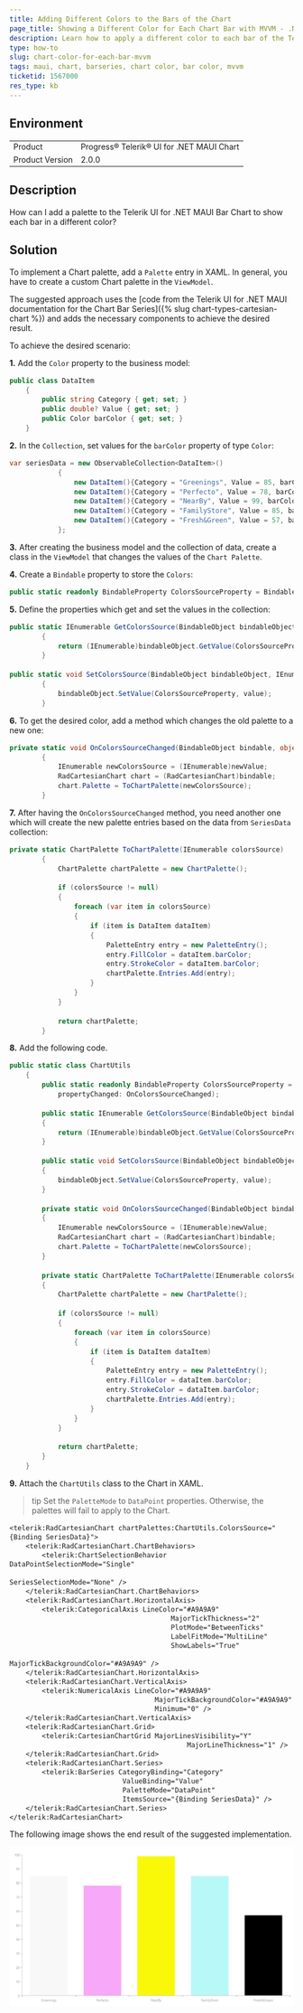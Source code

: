 ```yaml
---
title: Adding Different Colors to the Bars of the Chart
page_title: Showing a Different Color for Each Chart Bar with MVVM - .NET MAUI Knowledge Base
description: Learn how to apply a different color to each bar of the Telerik UI for .NET MAUI Chart component by using the MVVM pattern.
type: how-to
slug: chart-color-for-each-bar-mvvm
tags: maui, chart, barseries, chart color, bar color, mvvm
ticketid: 1567000
res_type: kb
---
```


## Environment

<table>
	<tbody>
    <tr>
      <td>Product</td>
      <td>Progress® Telerik® UI for .NET MAUI Chart</td>
    </tr>
  	<tr>
  		<td>Product Version</td>
  		<td>2.0.0</td>
  	</tr>
	</tbody>
</table>


## Description

How can I add a palette to the Telerik UI for .NET MAUI Bar Chart to show each bar in a different color?

## Solution

To implement a Chart palette, add a `Palette` entry in XAML. In general, you have to create a custom Chart palette in the `ViewModel`.

The suggested approach uses the [code from the Telerik UI for .NET MAUI documentation for the Chart Bar Series]({% slug chart-types-cartesian-chart %}) and adds the necessary components to achieve the desired result.

To achieve the desired scenario:

**1.** Add the `Color` property to the business model:

```C#
public class DataItem
    {
        public string Category { get; set; }
        public double? Value { get; set; }
        public Color barColor { get; set; }
    }
```

**2.** In the `Collection`, set values for the `barColor` property of type `Color`:

```C#
var seriesData = new ObservableCollection<DataItem>()
            {
                new DataItem(){Category = "Greenings", Value = 85, barColor = Color.FromRgba("#F8F8F8")},
                new DataItem(){Category = "Perfecto", Value = 78, barColor = Color.FromRgba("#F8A8F8")},
                new DataItem(){Category = "NearBy", Value = 99, barColor = Color.FromRgba("#F8F808")},
                new DataItem(){Category = "FamilyStore", Value = 85, barColor = Color.FromRgba("#B8F8F8")},
                new DataItem(){Category = "Fresh&Green", Value = 57, barColor = Color.FromRgba("#000000")}
            };
```

**3.** After creating the business model and the collection of data, create a class in the `ViewModel` that changes the values of the `Chart Palette`.

**4.** Create a `Bindable` property to store the `Colors`:

```C#
public static readonly BindableProperty ColorsSourceProperty = BindableProperty.CreateAttached("ColorsSource", typeof(IEnumerable), typeof(ChartUtils), null, propertyChanged: OnColorsSourceChanged);
```

**5.** Define the properties which get and set the values in the collection:

```C#
public static IEnumerable GetColorsSource(BindableObject bindableObject)
        {
            return (IEnumerable)bindableObject.GetValue(ColorsSourceProperty);
        }

public static void SetColorsSource(BindableObject bindableObject, IEnumerable value)
        {
            bindableObject.SetValue(ColorsSourceProperty, value);
        }
```

**6.** To get the desired color, add a method which changes the old palette to a new one:

```C#
private static void OnColorsSourceChanged(BindableObject bindable, object oldValue, object newValue)
        {
            IEnumerable newColorsSource = (IEnumerable)newValue;
            RadCartesianChart chart = (RadCartesianChart)bindable;
            chart.Palette = ToChartPalette(newColorsSource);
        }
```

**7.** After having the `OnColorsSourceChanged` method, you need another one which will create the new palette entries based on the data from `SeriesData` collection:

```C#
private static ChartPalette ToChartPalette(IEnumerable colorsSource)
        {
            ChartPalette chartPalette = new ChartPalette();

            if (colorsSource != null)
            {
                foreach (var item in colorsSource)
                {
                    if (item is DataItem dataItem)
                    {
                        PaletteEntry entry = new PaletteEntry();
                        entry.FillColor = dataItem.barColor;
                        entry.StrokeColor = dataItem.barColor;
                        chartPalette.Entries.Add(entry);
                    }
                }
            }

            return chartPalette;
        }
```

**8.** Add the following code.   

```C#
public static class ChartUtils
    {
        public static readonly BindableProperty ColorsSourceProperty = BindableProperty.CreateAttached("ColorsSource", typeof(IEnumerable), typeof(ChartUtils), null,
            propertyChanged: OnColorsSourceChanged);

        public static IEnumerable GetColorsSource(BindableObject bindableObject)
        {
            return (IEnumerable)bindableObject.GetValue(ColorsSourceProperty);
        }

        public static void SetColorsSource(BindableObject bindableObject, IEnumerable value)
        {
            bindableObject.SetValue(ColorsSourceProperty, value);
        }

        private static void OnColorsSourceChanged(BindableObject bindable, object oldValue, object newValue)
        {
            IEnumerable newColorsSource = (IEnumerable)newValue;
            RadCartesianChart chart = (RadCartesianChart)bindable;
            chart.Palette = ToChartPalette(newColorsSource);
        }

        private static ChartPalette ToChartPalette(IEnumerable colorsSource)
        {
            ChartPalette chartPalette = new ChartPalette();

            if (colorsSource != null)
            {
                foreach (var item in colorsSource)
                {
                    if (item is DataItem dataItem)
                    {
                        PaletteEntry entry = new PaletteEntry();
                        entry.FillColor = dataItem.barColor;
                        entry.StrokeColor = dataItem.barColor;
                        chartPalette.Entries.Add(entry);
                    }
                }
            }

            return chartPalette;
        }
    }
```

**9.** Attach the `ChartUtils` class to the Chart in XAML.

>tip Set the `PaletteMode` to `DataPoint` properties. Otherwise, the palettes will fail to apply to the Chart.


```XAML
<telerik:RadCartesianChart chartPalettes:ChartUtils.ColorsSource="{Binding SeriesData}">
    <telerik:RadCartesianChart.ChartBehaviors>
        <telerik:ChartSelectionBehavior DataPointSelectionMode="Single"
                                                SeriesSelectionMode="None" />
    </telerik:RadCartesianChart.ChartBehaviors>
    <telerik:RadCartesianChart.HorizontalAxis>
        <telerik:CategoricalAxis LineColor="#A9A9A9"
                                        MajorTickThickness="2"
                                        PlotMode="BetweenTicks"
                                        LabelFitMode="MultiLine"
                                        ShowLabels="True"
                                        MajorTickBackgroundColor="#A9A9A9" />
    </telerik:RadCartesianChart.HorizontalAxis>
    <telerik:RadCartesianChart.VerticalAxis>
        <telerik:NumericalAxis LineColor="#A9A9A9"
                                    MajorTickBackgroundColor="#A9A9A9"
                                    Minimum="0" />
    </telerik:RadCartesianChart.VerticalAxis>
    <telerik:RadCartesianChart.Grid>
        <telerik:CartesianChartGrid MajorLinesVisibility="Y"
                                            MajorLineThickness="1" />
    </telerik:RadCartesianChart.Grid>
    <telerik:RadCartesianChart.Series>
        <telerik:BarSeries CategoryBinding="Category"
                            ValueBinding="Value"
                            PaletteMode="DataPoint"
                            ItemsSource="{Binding SeriesData}" />
    </telerik:RadCartesianChart.Series>
</telerik:RadCartesianChart>
```


The following image shows the end result of the suggested implementation.

![Chart Palette](images/chart-palette.png)
